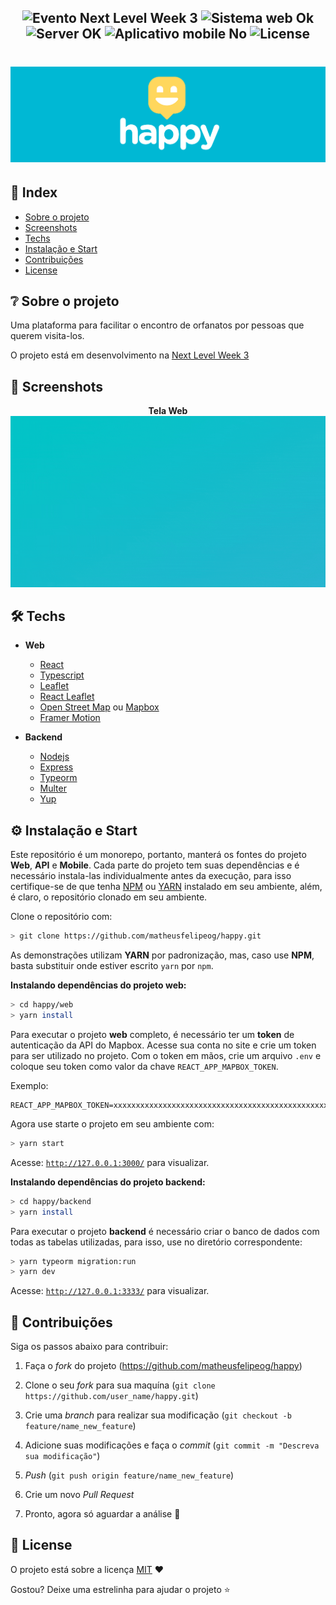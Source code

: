 <h2 align="center">
  <img src="https://img.shields.io/badge/Next%20Level%20Week-%233-00b8d3?style=for-the-badge" alt="Evento Next Level Week 3" />
  <img src="https://img.shields.io/badge/web%3F-ok-00b8d3?style=for-the-badge" alt="Sistema web Ok" />
  <img src="https://img.shields.io/badge/server%3F-ok-00b8d3?style=for-the-badge" alt="Server OK" />
  <img src="https://img.shields.io/badge/app mobile%3F-No-00b8d3?style=for-the-badge" alt="Aplicativo mobile No" />
  <img src="https://img.shields.io/github/license/matheusfelipeog/proffy?color=00b8d3&style=for-the-badge" alt="License" />
</h2>

<h1 align="center">
  <img src="./.github/assets/images/capa_happy.png" alt="Logo da Proffy" width="1000px" />
</h1>


## 📌 Index

- [Sobre o projeto](#-sobre-o-projeto)
- [Screenshots](#-screenshots)
- [Techs](#-techs)
- [Instalação e Start](#-instalação-e-start)
- [Contribuições](#-contribuições)
- [License](#-license)


## ❔ Sobre o projeto

Uma plataforma para facilitar o encontro de orfanatos por pessoas que querem visita-los.

O projeto está em desenvolvimento na [Next Level Week 3](https://nextlevelweek.com/episodios/omnistack/1/edicao/3)


## 📸 Screenshots

<p align="center">
  <strong>Tela Web</strong> <br />
  <img src="./.github/assets/gifs/demo.gif" alt="Demonstração da plataforma Happy" />
</p>

## 🛠 Techs

- **Web**
  - [React](https://reactjs.org/)
  - [Typescript](https://www.typescriptlang.org/)
  - [Leaflet](https://leafletjs.com/)
  - [React Leaflet](https://react-leaflet.js.org/)
  - [Open Street Map](https://www.openstreetmap.org/) ou [Mapbox](https://www.mapbox.com/)
  - [Framer Motion](https://www.framer.com/motion/)

- **Backend**
  - [Nodejs](https://nodejs.org/en/)
  - [Express](https://expressjs.com/) 
  - [Typeorm](https://typeorm.io/)
  - [Multer](https://github.com/expressjs/multer)
  - [Yup](https://github.com/jquense/yup)


## ⚙ Instalação e Start

Este repositório é um monorepo, portanto, manterá os fontes do projeto **Web**, **API** e **Mobile**. Cada parte do projeto tem suas dependências e é necessário instala-las individualmente antes da execução, para isso certifique-se de que tenha [NPM](https://www.npmjs.com/) ou [YARN](https://yarnpkg.com/) instalado em seu ambiente, além, é claro, o repositório clonado em seu ambiente.

Clone o repositório com:

```bash
> git clone https://github.com/matheusfelipeog/happy.git
```

As demonstrações utilizam **YARN** por padronização, mas, caso use **NPM**, basta substituir onde estiver escrito `yarn` por `npm`.

**Instalando dependências do projeto web:**

```bash
> cd happy/web
> yarn install
```

Para executar o projeto **web** completo, é necessário ter um **token** de autenticação da API do Mapbox. Acesse sua conta no site e crie um token para ser utilizado no projeto. Com o token em mãos, crie um arquivo `.env` e coloque seu token como valor da chave `REACT_APP_MAPBOX_TOKEN`.

Exemplo:

```text
REACT_APP_MAPBOX_TOKEN=xxxxxxxxxxxxxxxxxxxxxxxxxxxxxxxxxxxxxxxxxxxxxxxxxxxx
```

Agora use starte o projeto em seu ambiente com:

```bash
> yarn start
```

Acesse: [`http://127.0.0.1:3000/`](http://127.0.0.1:3000/) para visualizar.


**Instalando dependências do projeto backend:**

```bash
> cd happy/backend
> yarn install
```

Para executar o projeto **backend** é necessário criar o banco de dados com todas as tabelas utilizadas, para isso, use no diretório correspondente:

```bash
> yarn typeorm migration:run
> yarn dev
```

Acesse: [`http://127.0.0.1:3333/`](http://127.0.0.1:3333/) para visualizar.


## 🤝 Contribuições

Siga os passos abaixo para contribuir:

1. Faça o *fork* do projeto (<https://github.com/matheusfelipeog/happy>)

2. Clone o seu *fork* para sua maquína (`git clone https://github.com/user_name/happy.git`)

3. Crie uma *branch* para realizar sua modificação (`git checkout -b feature/name_new_feature`)

4. Adicione suas modificações e faça o *commit* (`git commit -m "Descreva sua modificação"`)

5. *Push* (`git push origin feature/name_new_feature`)

6. Crie um novo *Pull Request*

7. Pronto, agora só aguardar a análise 🚀 


## 📜 License

O projeto está sobre a licença [MIT](./LICENSE) ❤️ 

Gostou? Deixe uma estrelinha para ajudar o projeto ⭐
